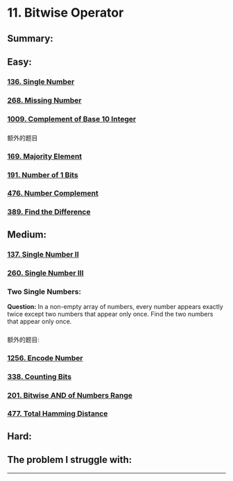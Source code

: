 # 11. Bitwise Operator

## Summary:







## Easy:

### [136. Single Number](https://leetcode.com/problems/single-number/)

### [268. Missing Number](https://leetcode.com/problems/missing-number/)

### [1009. Complement of Base 10 Integer](https://leetcode.com/problems/complement-of-base-10-integer/)

### 

### 

额外的题目

### [169. Majority Element](https://leetcode.com/problems/majority-element/)

### [191. Number of 1 Bits](https://leetcode.com/problems/number-of-1-bits/)

### [476. Number Complement](https://leetcode.com/problems/number-complement/)

### [389. Find the Difference](https://leetcode.com/problems/find-the-difference/)

## Medium:

### [137. Single Number II](https://leetcode.com/problems/single-number-ii/)

### [260. Single Number III](https://leetcode.com/problems/single-number-iii/)

### Two Single Numbers:

**Question:** In a non-empty array of numbers, every number appears exactly twice except two numbers that appear only once. Find the two numbers that appear only once.



### 

额外的题目:

### [1256. Encode Number](https://leetcode.com/problems/encode-number/)

### [338. Counting Bits](https://leetcode.com/problems/counting-bits/)

### [201. Bitwise AND of Numbers Range](https://leetcode.com/problems/bitwise-and-of-numbers-range/)

### [477. Total Hamming Distance](https://leetcode.com/problems/total-hamming-distance/)



## Hard:



## The problem I  struggle with:

* * * 




